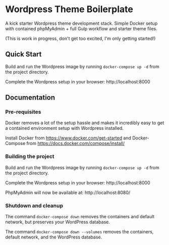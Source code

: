 # Wordpress Theme Boilerplate
A kick starter Wordpress theme development stack. Simple Docker setup with contained phpMyAdmin + full Gulp workflow and starter theme files.

(This is work in progress, don't get too excited, I'm only getting started!)

## Quick Start

Build and run the Wordpress image by running `docker-compose up -d` from the project directory.

Complete the Wordpress setup in your browser: http://localhost:8000


## Documentation

### Pre-requisites

Docker removes a lot of the setup hassle and makes it incredibly easy to get a contained environment setup with Wordpress installed.

Install Docker from https://www.docker.com/get-started
and Docker-Compose from https://docs.docker.com/compose/install/

### Building the project

Build and run the Wordpress image by running `docker-compose up -d` from the project directory.

Complete the Wordpress setup in your browser: http://localhost:8000

PhpMyAdmin will now be available at: http://localhost:8080/

### Shutdown and cleanup

The command `docker-compose down` removes the containers and default network, but preserves your WordPress database.

The command `docker-compose down --volumes` removes the containers, default network, and the WordPress database.